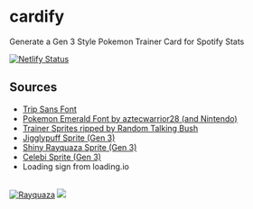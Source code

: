 # cardify
Generate a Gen 3 Style Pokemon Trainer Card for Spotify Stats

[![Netlify Status](https://api.netlify.com/api/v1/badges/3381429a-31a7-4b2a-9b50-1b94340d063c/deploy-status)](https://app.netlify.com/sites/card-ify/deploys)


## Sources


*   [Trip Sans Font](https://fontshub.pro/font/trip-sans-download)
*   [Pokemon Emerald Font by aztecwarrior28 (and Nintendo)](https://fontstruct.com/fontstructions/show/1975556/pokemon-emerald-9)
*   [Trainer Sprites ripped by Random Talking Bush](https://www.spriters-resource.com/fullview/8150/)
*   [Jigglypuff Sprite (Gen 3)](https://pokemondb.net/sprites/jigglypuff)
*   [Shiny Rayquaza Sprite (Gen 3)](https://pokemondb.net/sprites/jigglypuff)
*   [Celebi Sprite (Gen 3)](https://pokemondb.net/sprites/celebi)
*   Loading sign from loading.io

\
[![Rayquaza](https://img.pokemondb.net/sprites/ruby-sapphire/shiny/rayquaza.png)](https://pokemondb.net/pokedex/rayquaza) [![](../images/3574480-200.png)](../)